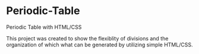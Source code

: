 Periodic-Table
==============

Periodic Table with HTML/CSS

This project was created to show the flexiblity of divisions and the organization of which what can be generated by utilizing simple HTML/CSS.
